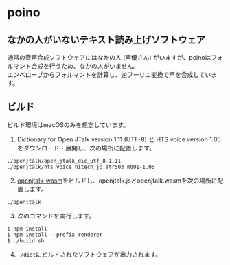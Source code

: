 # poino

## なかの人がいないテキスト読み上げソフトウェア
通常の音声合成ソフトウェアにはなかの人 (声優さん) がいますが、poinoはフォルマント合成を行うため、なかの人がいません。  
エンベロープからフォルマントを計算し、逆フーリエ変換で声を合成しています。

## ビルド
ビルド環境はmacOSのみを想定しています。

1. Dictionary for Open JTalk version 1.11 (UTF-8) と HTS voice version 1.05 をダウンロード・展開し、次の場所に配置します。
```
./openjtalk/open_jtalk_dic_utf_8-1.11
./openjtalk/hts_voice_nitech_jp_atr503_m001-1.05
```

2. [openjtalk-wasm](https://github.com/KoharuYuzuki/openjtalk-wasm)をビルドし、openjtalk.jsとopenjtalk.wasmを次の場所に配置します。
```
./openjtalk
```

3. 次のコマンドを実行します。
```
$ npm install
$ npm install --prefix renderer
$ ./build.sh
```

4. `./dist`にビルドされたソフトウェアが出力されます。
